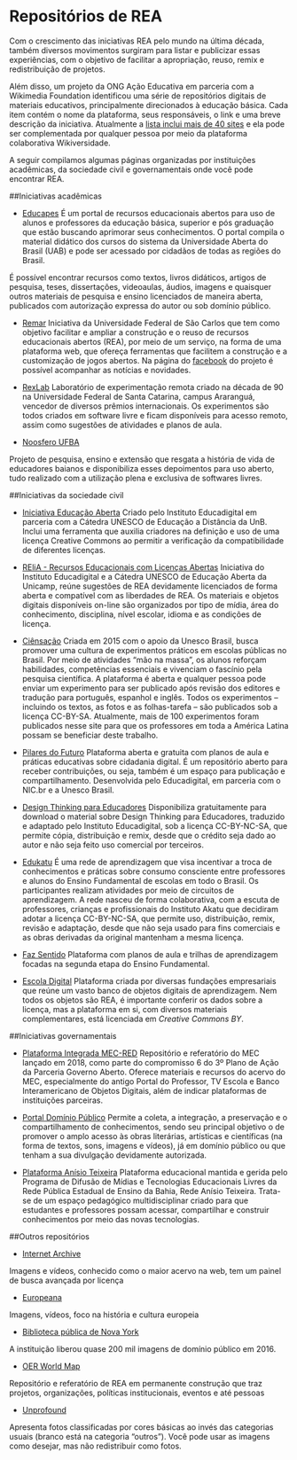 # Repositórios de REA

Com o crescimento das iniciativas REA pelo mundo na última década, também diversos movimentos surgiram para listar e publicizar essas experiências, com o objetivo de facilitar a apropriação, reuso, remix e redistribuição de projetos.

Além disso, um projeto da ONG Ação Educativa em parceria com a Wikimedia Foundation identificou uma série de repositórios digitais de materiais educativos, principalmente direcionados à educação básica. Cada item contém o nome da plataforma, seus responsáveis, o link e uma breve descrição da iniciativa. Atualmente a [lista inclui mais de 40 sites](https://pt.wikiversity.org/wiki/Lista_de_reposit%C3%B3rios_de_recursos_educacionais_dispon%C3%Adveis_online) e ela pode ser complementada por qualquer pessoa por meio da plataforma colaborativa Wikiversidade.

A seguir compilamos algumas páginas organizadas por instituições acadêmicas, da sociedade civil e governamentais onde você pode encontrar REA.

##Iniciativas acadêmicas

* [Educapes](https://educapes.capes.gov.br/)
É um portal de recursos educacionais abertos para uso de alunos e professores da educação básica, superior e pós graduação que estão buscando aprimorar seus conhecimentos. O portal compila o material didático dos cursos do sistema da Universidade Aberta do Brasil (UAB) e pode ser acessado por cidadãos de todas as regiões do Brasil.

É possível encontrar recursos como textos, livros didáticos, artigos de pesquisa, teses, dissertações, videoaulas, áudios, imagens e quaisquer outros materiais de pesquisa e ensino licenciados de maneira aberta, publicados com autorização expressa do autor ou sob domínio público.

* [Remar](http://remar-beta.rnp.br/)
Iniciativa da Universidade Federal de São Carlos que tem como objetivo facilitar e ampliar a construção e o reuso de recursos educacionais abertos (REA), por meio de um serviço, na forma de uma plataforma web, que ofereça ferramentas que facilitem a construção e a customização de jogos abertos. Na página do [facebook](https://www.facebook.com/LOA.UFSCar/) do projeto é possível acompanhar as notícias e novidades. 

* [RexLab](https://rexlab.ufsc.br/)
Laboratório de experimentação remota criado na década de 90 na Universidade Federal de Santa Catarina, campus Araranguá, vencedor de diversos prêmios internacionais. Os experimentos são todos criados em software livre e ficam disponíveis para acesso remoto, assim como sugestões de atividades e planos de aula. 

* [Noosfero UFBA](https://noosfero.ufba.br/memoria-da-educacao-na-bahia)

Projeto de pesquisa, ensino e extensão que resgata a história de vida de educadores baianos e disponibiliza esses depoimentos para uso aberto, tudo realizado com a utilização plena e exclusiva de softwares livres.

##Iniciativas da sociedade civil

* [Iniciativa Educação Aberta](http://aberta.org.br/)
Criado pelo Instituto Educadigital em parceria com a Cátedra UNESCO de Educação a Distância da UnB. Inclui uma ferramenta que auxilia criadores na definição e uso de uma licença Creative Commons ao permitir a verificação da compatibilidade de diferentes licenças.


* [REliA - Recursos Educacionais com Licenças Abertas](https://relia.org.br/)
Iniciativa do Instituto Educadigital e a Cátedra UNESCO de Educação Aberta da Unicamp, reúne sugestões de REA devidamente licenciados de forma aberta e compatível com as liberdades de REA. Os materiais e objetos digitais disponíveis on-line são organizados por tipo de mídia, área do conhecimento, disciplina, nível escolar, idioma e as condições de licença.

* [Ciênsação](https://www.ciensacao.org/)
Criada em 2015 com o apoio da Unesco Brasil, busca promover uma cultura de experimentos práticos em escolas públicas no Brasil. Por meio de atividades “mão na massa”, os alunos reforçam habilidades, competências essenciais e vivenciam o fascínio pela pesquisa científica. A plataforma é aberta e qualquer pessoa pode enviar um experimento para ser publicado após revisão dos editores e tradução para português, espanhol e inglês. Todos os experimentos – incluindo os textos, as fotos e as folhas-tarefa – são publicados sob a licença CC-BY-SA. Atualmente, mais de 100 experimentos foram publicados nesse site para que os professores em toda a América Latina possam se beneficiar deste trabalho.


* [Pilares do Futuro](http://www.pilaresdofuturo.org.br/)
Plataforma aberta e gratuita com planos de aula e práticas educativas sobre cidadania digital. É um repositório aberto para receber contribuições, ou seja, também é um espaço para publicação e compartilhamento.  Desenvolvida pelo Educadigital, em parceria com o NIC.br e a Unesco Brasil. 

* [Design Thinking para Educadores](http://www.dtparaeducadores.org.br/)
Disponibiliza gratuitamente para download o material sobre Design Thinking para Educadores, traduzido e adaptado pelo Instituto Educadigital, sob a licença CC-BY-NC-SA, que permite cópia, distribuição e remix, desde que o crédito seja dado ao autor e não seja feito uso comercial por terceiros.


* [Edukatu](http://edukatu.org.br/)
É uma rede de aprendizagem que visa incentivar a troca de conhecimentos e práticas sobre consumo consciente entre professores e alunos do Ensino Fundamental de escolas em todo o Brasil. Os participantes realizam atividades por meio de circuitos de aprendizagem. A rede nasceu de forma colaborativa, com a escuta de professores, crianças e profissionais do Instituto Akatu que decidiram adotar a licença CC-BY-NC-SA, que permite uso, distribuição, remix, revisão e adaptação, desde que não seja usado para fins comerciais e as obras derivadas da original mantenham a mesma licença. 


* [Faz Sentido](https://fazsentido.org.br/)
Plataforma com planos de aula e trilhas de aprendizagem focadas na segunda etapa do Ensino Fundamental. 

* [Escola Digital](https://escoladigital.org.br/)
Plataforma criada por diversas fundações empresariais que reúne um vasto banco de objetos digitais de aprendizagem. Nem todos os objetos são REA, é importante conferir os dados sobre a licença, mas a plataforma em si, com diversos materiais complementares, está licenciada em _Creative Commons BY_.

##Iniciativas governamentais

* [Plataforma Integrada MEC-RED](https://plataformaintegrada.mec.gov.br/)
Repositório e referatório do MEC lançado em 2018, como parte do compromisso 6 do 3º Plano de Ação da Parceria Governo Aberto.  Oferece materiais e recursos do acervo do MEC, especialmente do antigo Portal do Professor, TV Escola e Banco Interamericano de Objetos Digitais, além de indicar plataformas de instituições parceiras.

* [Portal Domínio Público](http://www.dominiopublico.gov.br/)
Permite a coleta, a integração, a preservação e o compartilhamento de conhecimentos, sendo seu principal objetivo o de promover o amplo acesso às obras literárias, artísticas e científicas (na forma de textos, sons, imagens e vídeos), já em domínio público ou que tenham a sua divulgação devidamente autorizada.

* [Plataforma Anísio Teixeira](http://ambiente.educacao.ba.gov.br/)
Plataforma educacional mantida e gerida pelo Programa de Difusão de Mídias e Tecnologias Educacionais Livres da Rede Pública Estadual de Ensino da Bahia, Rede Anísio Teixeira. Trata-se de um espaço pedagógico multidisciplinar criado para que estudantes e professores possam acessar, compartilhar e construir conhecimentos por meio das novas tecnologias.

##Outros repositórios 

* [Internet Archive](https://archive.org/)  

Imagens e vídeos, conhecido como o maior acervo na web, tem um painel de busca avançada por licença 


* [Europeana](https://www.europeana.eu/pt) 

Imagens, vídeos, foco na história e cultura europeia 


* [Biblioteca pública de Nova York](https://www.nypl.org/blog/2016/01/05/share-public-domain-collections) 

A instituição liberou quase 200 mil imagens de domínio público em 2016.

* [OER World Map](https://oerworldmap.org/resource/)

Repositório e referatório de REA em permanente construção que traz projetos, organizações, políticas institucionais, eventos e até pessoas

* [Unprofound](http://unprofound.com/)

Apresenta fotos classificadas por cores básicas ao invés das categorias usuais (branco está na categoria “outros”). Você pode usar as imagens como desejar, mas não redistribuir como fotos. 